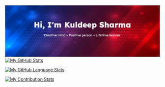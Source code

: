 ![](https://github.com/deepforu47/deepforu47/blob/main/header.jpg)
[![My GitHub Stats](https://github-readme-stats.vercel.app/api/?username=deepforu47&count_private=true&theme=react&showicons=true)]()

[![My GitHub Language Stats](https://github-readme-stats.vercel.app/api/top-langs/?username=deepforu47&langs_count=5&theme=react)]()

[![My Contribution Stats](https://github-contribution-stats.vercel.app/api/?username=deepforu47)](https://github.com/deepforu47/github-contribution-stats/)
